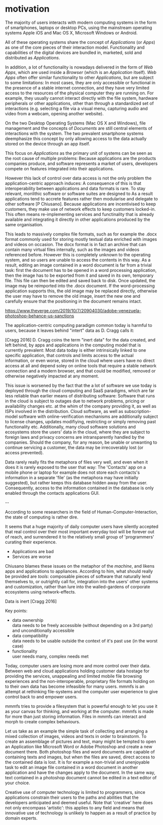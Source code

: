 # motivation

The majority of users interacts with modern computing systems in the form of smartphones, laptops or desktop PCs,
using the mainstream operating systems Apple iOS and Mac OS X, Microsoft Windows or Android.

All of these operating systems share the concept of *Applications* (or *Apps*) as one of the core pieces of their interaction model.
Functionality and capabilities of the digital devices are bundled in, marketed, sold and distributed as *Applications*.

In addition, a lot of functionality is nowadays delivered in the form of *Web Apps*, which are used inside a *Browser* (which is an *Application* itself).
*Web Apps* often offer similar functionality to other *Applications*, but are subject to some limitations:
In most cases, they are only accessible or functional in the presence of a stable internet connection,
and they have very limited access to the resources of the physical computer they are running on.
For example, they usually cannot interact directly with the file system, hardware peripherals or other applications,
other than through a standardized set of interactions (e.g. selecting a file via a visual menu, capturing audio and video from a webcam, opening another website).

On the two Desktop Operating Systems (Mac OS X and Windows), file management and the concepts of *Documents* are still central
elements of interactions with the system. The two prevalent smartphone systems deemphasize this concept by only allowing access to the 
data actually stored on the device through an app itself.

This focus on *Applications* as the primary unit of systems can be seen as the root cause of multiple problems:
Because applications are the products companies produce, and software represents a market of users,
developers compete on features integrated into their applications.

However this lack of control over data access is not the only problem the application-centric approach induces:
A consequence of this is that interoperability between applications and data formats is rare.
To stay relevant, monlithic software or software suites are designed to 
As a result applications tend to accrete features rather then modularise and delegate to other software [P Chiusano].
Because applications are incentivised to keep customers, they make use of network effects to keep customers locked-in.
This often means re-implementing services and functinality that is already available
and integrating it directly in other applications produced by the same organisation.

This leads to massively complex file formats,
such as for example the .docx format commonly used for storing mostly
textual data enriched with images and videos on occasion.
The docx format is in fact an archive that can contain many virtual files internally,
such as the images and videos referenced before.
However this is completely unknown to the operating system,
and so users are unable to access the contents in this way.
As a result, editing an image contained in a word document is far from a trivial task:
first the document has to be opened in a word processing application,
then the image has to be exported from it and saved in its own, temporary file.
This file can then be edited and saved back to disk.
Once updated, the image may be reimported into the .docx document.
If the word-processing application supports this,
the old image may be replaced directly, otherwise the user may have to remove the old image,
insert the new one and carefully ensure that the positioning in the document remains intact.

https://www.theverge.com/2019/10/7/20904030/adobe-venezuela-photoshop-behance-us-sanctions


The application-centric computing paradigm common today is harmful to users,
because it leaves behind "intert" data as D. Cragg calls it:

[Cragg 2016]
D. Cragg coins the term "inert data" for the data created, and left behind, by apps and applications in the computing model that is currently prevalent:
Most data today is either intrinsically linked to one specific application, that controls and limits access to the actual information,
or even worse, stored in the cloud where users have no direct access at all and depend soley on online tools that require a stable network connection
and a modern browser, and that could be modified, removed or otherwise negatively impacted at any moment.

This issue is worsened by the fact that the a lot of software we use today is deployed through the cloud computing and SaaS paradigms,
which are far less reliable than earlier means of distributing software:
Software that runs in the cloud is subject to outages due to network problems,
pricing or availability changes etc. at the whim of the company providing it, as well as ISPs involved in the distribution.
Cloud software, as well as subscription-model software with online-verification mechanisms are additionally subject
to license changes, updates modifiying, restricting or simply removing past functionality etc.
Additionally, many cloud software solutions and ecosystems store the users' data in the cloud,
where they are subject to foreign laws and privacy concerns are intransparently handled by the companies.
Should the company, for any reason, be unable or unwanting to continue servicing a customer,
the data may be irrecoverably lost (or access prevented).

Data rarely really fits the metaphora of files very well,
and even when it does it is rarely exposed to the user that way:
The 'Contacts' app on a mobile phone or laptop for example does not store each contacts's information
in a separate 'file' (as the metaphora may have initially suggested),
but rather keeps this database hidden away from the user.
Consequently, access to the information contained in the database is only enabled through the contacts applications GUI.

--

According to some researchers in the field of Human-Computer-Interaction, the state of computing is rather dire.

It seems that a huge majority of daily computer users have silently accepted
that real control over their most important everyday tool will be forever out of reach,
and surrendered it to the relatively small group of 'programmers' curating their experience.

- Applications are bad
- Services are worse


Chiusano blames these issues on the metaphor of the *machine*, and likens apps and applications to appliances.
According to him, what should really be provided are *tools*:
composable pieces of software that naturally lend themselves to, or outrightly call for,
integration into the users' other systems and customization,
rather than lure into the walled-gardens of corporate ecosystems using network-effects.
 
Data is inert [Cragg 2016]

Key points:
- data ownership  
  data needs to be freely accessible (without depending on a 3rd party) and unconditionally accessible
- data compatibility  
  data needs to be usable outside the context of it's past use (in the worst case)
- functionality  
  user needs many, complex needs met


Today, computer users are losing more and more control over their data. Between web and cloud
applications holding customer data hostage for providing the services, unappealing and limited mobile file
browsing experiences and the non-interoperable, proprietary file formats holding on to their own data has
become infeasible for many users. mmmfs is an attempt at rethinking file-systems and the computer user
experience to give control back to and empower users.

mmmfs tries to provide a filesystem that is powerful enough to let you use it as your canvas for thinking,
and working at the computer.  mmmfs is made for more than just storing information. Files in mmmfs can interact
and morph to create complex behaviours.

Let us take as an example the simple task of collecting and arranging a mixed collection of images, videos
and texts in order to brainstorm. To create an assemblage of pictures and text, many might be tempted to open an
Application like Microsoft Word or Adobe Photoshop and create a new document there. Both photoshop files and
word documents are capable of containing texts and images, but when the files are saved, direct access to the
contained data is lost. It is for example a non-trivial and unenjoyable task to edit an image file contained
in a word document in another application and have the changes apply to the document. In the same way,
text contained in a photoshop document cannot be edited in a text editor of your choice.

Creative use of computer technology is limited to programmers, since applications constrain their users to the
paths and abilities that the developers anticipated and deemed useful.
Note that 'creative' here does not only encompass 'artistic': this applies to any field and means
that innovative use of technology is unlikely to happen as a result of practice by domain experts.
